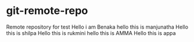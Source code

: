 # git-remote-repo
Remote repository for test
Hello i am Benaka
hello this is manjunatha
Hello this is shilpa
Hello this is rukmini
hello this is AMMA
Hello this is appa
